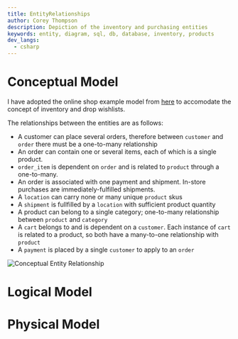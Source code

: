 ```yaml
---
title: EntityRelationships
author: Corey Thompson
description: Depiction of the inventory and purchasing entities
keywords: entity, diagram, sql, db, database, inventory, products
dev_langs:
  - csharp
---
```


# Conceptual Model

I have adopted the online shop example model from [here](https://vertabelo.com/blog/er-diagram-for-online-shop/) to accomodate the concept of inventory and drop wishlists.

The relationships between the entities are as follows:

- A customer can place several orders, therefore between `customer` and `order` there must be a one-to-many relationship
- An order can contain one or several items, each of which is a single product. 
- `order_item` is dependent on `order` and is related to `product` through a one-to-many.
- An order is associated with one payment and shipment. In-store purchases are immediately-fulfilled shipments.
- A `location` can carry none or many unique `product` skus
- A `shipment` is fullfilled by a `location` with sufficient product quantity
- A product can belong to a single category; one-to-many relationship between `product` and `category`
- A `cart` belongs to and is dependent on a `customer`. Each instance of `cart` is related to a product, so both have a many-to-one relationship with `product`
- A `payment` is placed by a single `customer` to apply to an `order`

![Conceptual Entity Relationship](er_store_transactions.png)

# Logical Model

# Physical Model